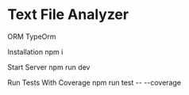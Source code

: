 # Text File Analyzer 

ORM
TypeOrm


Installation
npm i

Start Server
npm run dev

Run Tests With Coverage
npm run test -- --coverage


